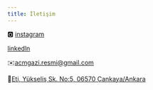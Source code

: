 ```yaml
---
title: İletişim
---
```

🅾 [instagram](https://www.instagram.com/acmgazi/)

 [linkedln](https://www.linkedin.com/company/acmgazi/posts/?feedView=all)

   ✉️acmgazi.resmi@gmail.com

📍[Eti, Yükseliş Sk. No:5, 06570 Çankaya/Ankara](https://www.google.com/maps/place//data=!4m2!3m1!1s0x14d34efa2943c777:0x1c83699501e96360?sa=X&ved=1t:8290&ictx=111)
